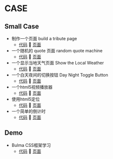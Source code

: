 # CASE
## Small Case
- 制作一个页面 build a tribute page
  - [代码](https://github.com/OOnnnOO/case/tree/master/build-a-tribute-page/index.html) :fork_and_knife:
    [页面](https://oonnnoo.github.io/case/build-a-tribute-page/index.html)
- 一个随机的 quote 页面 random quote machine
  - [代码](https://github.com/OOnnnOO/case/tree/master/random-quote-machine/index.html) :fork_and_knife:
    [页面](https://oonnnoo.github.io/case/random-quote-machine/index.html)
- 一个显示当地天气页面 Show the Local Weather
  - [代码](https://github.com/OOnnnOO/case/tree/master/Show-the-Local-Weather/index.html) :fork_and_knife:
    [页面](https://oonnnoo.github.io/case/Show-the-Local-Weather/index.html)
- 一个白天夜间的切换按钮 Day Night Toggle Button
  - [代码](https://github.com/OOnnnOO/case/tree/master/Day-Night-Toggle-button/index.html) :fork_and_knife:
    [页面](https://oonnnoo.github.io/case/Day-Night-Toggle-button/index.html)
- 一个html5视频播放器
  - [代码](https://github.com/OOnnnOO/case/tree/master/Html5-Video-Player/index.html) :fork_and_knife:
    [页面](https://oonnnoo.github.io/case/Html5-Video-Player/index.html)
- 使用html5定位
  - [代码](https://github.com/OOnnnOO/case/tree/master/html5-location/index.html) :fork_and_knife:
    [页面](https://oonnnoo.github.io/case/html5-location/index.html)
- 一个简单的倒计时
  - [代码](https://github.com/OOnnnOO/case/tree/master/simple-countdown/index.html) :fork_and_knife:
    [页面](https://oonnnoo.github.io/case/simple-countdown/index.html)

## Demo

- Bulma CSS框架学习
  - [代码](https://github.com/OOnnnOO/case/tree/master/Bulma-CSS/index.html) :fork_and_knife:
    [页面](https://oonnnoo.github.io/case/Bulma-CSS/index.html)
